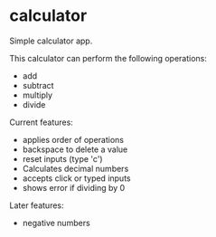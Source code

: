 # calculator

Simple calculator app.

This calculator can perform the following operations:
- add
- subtract
- multiply
- divide

Current features: 
- applies order of operations
- backspace to delete a value
- reset inputs (type 'c')
- Calculates decimal numbers
- accepts click or typed inputs
- shows error if dividing by 0

Later features:
- negative numbers
